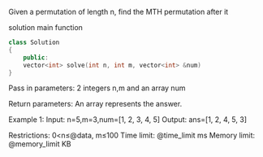 Given a permutation of length n, find the MTH permutation after it

solution main function
```cpp
class Solution
{
    public:
    vector<int> solve(int n, int m, vector<int> &num)
}
```

Pass in parameters:
2 integers n,m and an array num

Return parameters:
An array represents the answer.

Example 1:
Input: n=5,m=3,num=[1, 2, 3, 4, 5]
Output: ans=[1, 2, 4, 5, 3]

Restrictions:
0<n≤@data, m≤100
Time limit: @time_limit ms
Memory limit: @memory_limit KB